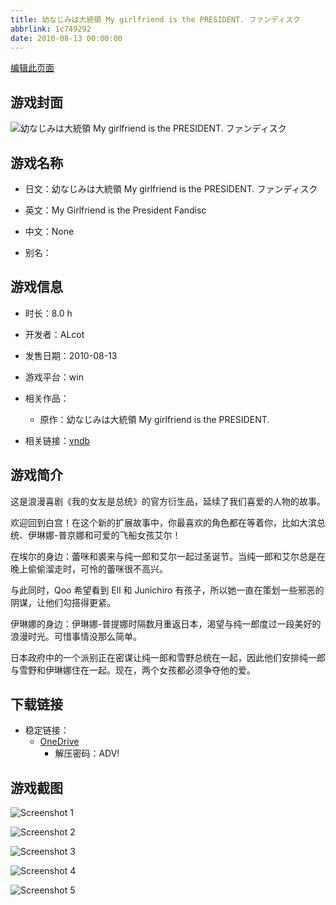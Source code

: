 ```yaml
---
title: 幼なじみは大統領 My girlfriend is the PRESIDENT. ファンディスク
abbrlink: 1c749292
date: 2010-08-13 00:00:00
---
```

[编辑此页面](https://github.com/ACG-3/ADV3-source/blob/main/source/_posts/games/%E5%B9%BC%E3%81%AA%E3%81%98%E3%81%BF%E3%81%AF%E5%A4%A7%E7%B5%B1%E9%A0%98%20My%20girlfriend%20is%20the%20PRESIDENT.%20%E3%83%95%E3%82%A1%E3%83%B3%E3%83%87%E3%82%A3%E3%82%B9%E3%82%AF.md)

## 游戏封面

![幼なじみは大統領 My girlfriend is the PRESIDENT. ファンディスク](https://pan.timero.xyz/d/onedrive/img_lib_001/%E5%B9%BC%E3%81%AA%E3%81%98%E3%81%BF%E3%81%AF%E5%A4%A7%E7%B5%B1%E9%A0%98%20My%20girlfriend%20is%20the%20PRESIDENT.%20%E3%83%95%E3%82%A1%E3%83%B3%E3%83%87%E3%82%A3%E3%82%B9%E3%82%AF_cover.avif)


## 游戏名称

- 日文：幼なじみは大統領 My girlfriend is the PRESIDENT. ファンディスク
- 英文：My Girlfriend is the President Fandisc
- 中文：None

- 别名：


## 游戏信息

- 时长：8.0 h
- 开发者：ALcot
- 发售日期：2010-08-13
- 游戏平台：win
- 相关作品：
   - 原作：幼なじみは大統領 My girlfriend is the PRESIDENT.

- 相关链接：[vndb](https://vndb.org/v4981)


## 游戏简介

这是浪漫喜剧《我的女友是总统》的官方衍生品，延续了我们喜爱的人物的故事。

欢迎回到白宫！在这个新的扩展故事中，你最喜欢的角色都在等着你，比如大滨总统、伊琳娜-普京娜和可爱的飞船女孩艾尔！

在埃尔的身边：蕾咪和裘来与纯一郎和艾尔一起过圣诞节。当纯一郎和艾尔总是在晚上偷偷溜走时，可怜的蕾咪很不高兴。

与此同时，Qoo 希望看到 Ell 和 Junichiro 有孩子，所以她一直在策划一些邪恶的阴谋，让他们勾搭得更紧。

伊琳娜的身边：伊琳娜-普提娜时隔数月重返日本，渴望与纯一郎度过一段美好的浪漫时光。可惜事情没那么简单。

日本政府中的一个派别正在密谋让纯一郎和雪野总统在一起，因此他们安排纯一郎与雪野和伊琳娜住在一起。现在，两个女孩都必须争夺他的爱。




## 下载链接

- 稳定链接：
    - [OneDrive](https://pan.timero.xyz/onedrive/adv_lib_001/%E5%B9%BC%E3%81%AA%E3%81%98%E3%81%BF%E3%81%AF%E5%A4%A7%E7%B5%B1%E9%A0%98%20My%20girlfriend%20is%20the%20PRESIDENT.%20%E3%83%95%E3%82%A1%E3%83%B3%E3%83%87%E3%82%A3%E3%82%B9%E3%82%AF)
        - 解压密码：ADV!



## 游戏截图


![Screenshot 1](https://pan.timero.xyz/d/onedrive/img_lib_001/%E5%B9%BC%E3%81%AA%E3%81%98%E3%81%BF%E3%81%AF%E5%A4%A7%E7%B5%B1%E9%A0%98%20My%20girlfriend%20is%20the%20PRESIDENT.%20%E3%83%95%E3%82%A1%E3%83%B3%E3%83%87%E3%82%A3%E3%82%B9%E3%82%AF_Screenshot_1.avif)

![Screenshot 2](https://pan.timero.xyz/d/onedrive/img_lib_001/%E5%B9%BC%E3%81%AA%E3%81%98%E3%81%BF%E3%81%AF%E5%A4%A7%E7%B5%B1%E9%A0%98%20My%20girlfriend%20is%20the%20PRESIDENT.%20%E3%83%95%E3%82%A1%E3%83%B3%E3%83%87%E3%82%A3%E3%82%B9%E3%82%AF_Screenshot_2.avif)

![Screenshot 3](https://pan.timero.xyz/d/onedrive/img_lib_001/%E5%B9%BC%E3%81%AA%E3%81%98%E3%81%BF%E3%81%AF%E5%A4%A7%E7%B5%B1%E9%A0%98%20My%20girlfriend%20is%20the%20PRESIDENT.%20%E3%83%95%E3%82%A1%E3%83%B3%E3%83%87%E3%82%A3%E3%82%B9%E3%82%AF_Screenshot_3.avif)

![Screenshot 4](https://pan.timero.xyz/d/onedrive/img_lib_001/%E5%B9%BC%E3%81%AA%E3%81%98%E3%81%BF%E3%81%AF%E5%A4%A7%E7%B5%B1%E9%A0%98%20My%20girlfriend%20is%20the%20PRESIDENT.%20%E3%83%95%E3%82%A1%E3%83%B3%E3%83%87%E3%82%A3%E3%82%B9%E3%82%AF_Screenshot_4.avif)

![Screenshot 5](https://pan.timero.xyz/d/onedrive/img_lib_001/%E5%B9%BC%E3%81%AA%E3%81%98%E3%81%BF%E3%81%AF%E5%A4%A7%E7%B5%B1%E9%A0%98%20My%20girlfriend%20is%20the%20PRESIDENT.%20%E3%83%95%E3%82%A1%E3%83%B3%E3%83%87%E3%82%A3%E3%82%B9%E3%82%AF_Screenshot_5.avif)

